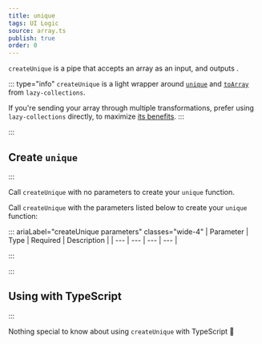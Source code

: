 ```yaml
---
title: unique
tags: UI Logic
source: array.ts
publish: true
order: 0
---
```


`createUnique` is a pipe that accepts an array as an input, and outputs <!--TODO-->.

::: type="info"
`createUnique` is a light wrapper around [`unique`](https://github.com/RobinMalfait/lazy-collections#unique) and [`toArray`](https://github.com/RobinMalfait/lazy-collections#toarray) from `lazy-collections`.

If you're sending your array through multiple transformations, prefer using `lazy-collections` directly, to maximize [its benefits](https://alexvipond.dev/blog/im-obsessed-with-lazy-collections).
:::


:::
## Create `unique`
:::

Call `createUnique` with no parameters to create your `unique` function.

Call `createUnique` with the parameters listed below to create your `unique` function:

::: ariaLabel="createUnique parameters" classes="wide-4"
| Parameter | Type | Required | Description |
| --- | --- | --- | --- |

:::


:::
## Using with TypeScript
:::

Nothing special to know about using `createUnique` with TypeScript 🚀
